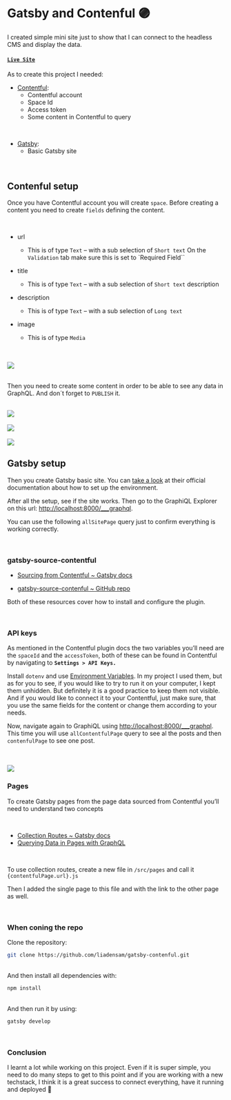 # Gatsby and Contenful 🟣

I created simple mini site just to show that I can connect to the headless CMS and display the data.


#### [`Live Site`](https://gatsby-contenful.vercel.app/)


As to create this project I needed:

- [Contentful](https://www.contentful.com/):
  - Contentful account
  - Space Id
  - Access token
  - Some content in Contentful to query


<br>


- [Gatsby](https://www.gatsbyjs.com/):
  - Basic Gatsby site


<br>

## Contenful setup


Once you have Contentful account you will create `space`. Before creating a content you need to create `fields` defining the content.


<br>


- url
  - This is of type `Text` – with a sub selection of `Short text`
    On the `Validation` tab make sure this is set to `Required Field``

- title
  - This is of type `Text` – with a sub selection of `Short text`
    description

- description
  - This is of type `Text` – with a sub selection of `Long text`

- image
  - This is of type `Media`



<br>
<br>


<img src="/assets/content-fields.png">


<br>
<br>


Then you need to create some content in order to be able to see any data in GraphQL. And don´t forget to `PUBLISH` it. 


<br>


<img src="/assets/coffee-content.png">


<br>
<br>


<img src="/assets/smile-content.png">


<br>
<br>


<img src="/assets/smile-img.png">


<br>


## Gatsby setup

Then you create Gatsby basic site. You can [take a look](https://www.gatsbyjs.com/docs/tutorial/part-0/) at their official documentation about how to set up the environment.


After all the setup, see if the site works. Then go to the GraphiQL Explorer on this url: [http://localhost:8000/___graphql](http://localhost:8000/___graphql).


You can use the following `allSitePage` query just to confirm everything is working correctly.

<br>

### gatsby-source-contentful

- [Sourcing from Contentful ~ Gatsby docs](https://www.gatsbyjs.com/docs/how-to/sourcing-data/sourcing-from-contentful/)

- [gatsby-source-contenful ~ GitHub repo](https://github.com/gatsbyjs/gatsby/tree/master/packages/gatsby-source-contentful)


Both of these resources cover how to install and configure the plugin.

<br>

### API keys

As mentioned in the Contentful plugin docs the two variables you’ll need are the `spaceId` and the `accessToken`, both of these can be found in Contentful by navigating to **`Settings > API Keys.`**

Install `dotenv` and use [Environment Variables](https://www.gatsbyjs.com/docs/how-to/local-development/environment-variables/). In my project I used them, but as for you to see, if you would like to try to run it on your computer, I kept them unhidden. But definitely it is a good practice to keep them not visible. And if you would like to connect it to your Contentful, just make sure, that you use the same fields for the content or change them according to your needs.


Now, navigate again to GraphiQL using [http://localhost:8000/___graphql](http://localhost:8000/___graphql). This time you will use `allContentfulPage` query to see al the posts and then `contenfulPage` to see one post.

<br>
<br>


<img src="/assets/grapiql.png">


<br>


### Pages

To create Gatsby pages from the page data sourced from Contentful you’ll need to understand two concepts

<br>

- [Collection Routes ~ Gatsby docs](https://www.gatsbyjs.com/docs/reference/routing/file-system-route-api/#collection-routes)
- [Querying Data in Pages with GraphQL](https://www.gatsbyjs.com/docs/how-to/querying-data/page-query/)

<br>

To use collection routes, create a new file in `/src/pages` and call it `{contentfulPage.url}.js`

Then I added the single page to this file and with the link to the other page as well.

<br>

### When coning the repo


Clone the repository:

```sh
git clone https://github.com/liadensam/gatsby-contenful.git
```

<br>
And then install all dependencies  with:

```sh
npm install
```

<br>
And then run it by using:


```sh
gatsby develop
```


<br>

### Conclusion

I learnt a lot while working on this project. Even if it is super simple, you need to do many steps to get to this point and if you are working with a new techstack, I think it is a great success to connect everything, have it running and deployed 🤞






